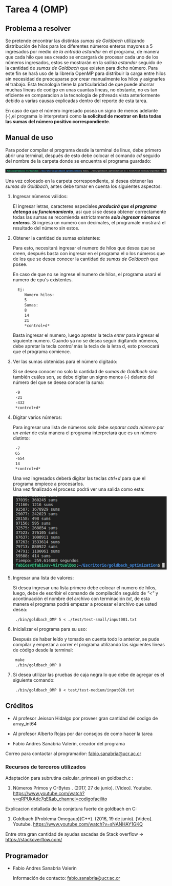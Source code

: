 [comment]: <> (Goldbach_pthread readme v1.5 Fabio Sanabria Valerin <fabio.sanabria@ucr.ac.cr>)

# Tarea 4 (OMP)

## Problema a resolver  

Se pretende encontrar las distintas *sumas de Goldbach* utilizando distribución de hilos para los diferentes números enteros mayores a 5 ingresados por medio de *la entrada estandar* en el programa, de manera que cada hilo que sea creado se encargará de procesar cada uno de los números ingresados, estos se mostrarán en la *salida estandar* seguido de la cantidad de *sumas de Goldbach* que existen para dicho número. 
Para este fin se hará uso de la libreria OpenMP para distribuir la carga entre hilos sin necesidad de preocuparse por crear manualmente los hilos y asignarles el trabajo. Esta tecnologia tiene la particularidad de que puede ahorrar muchas lineas de codigo en unas cuantas lineas, no obstante, no es tan eficiente en comparacion a la tecnologia de pthreads vista anteriormente debido a varias causas explicadas dentro del reporte de esta tarea.

En caso de que el número ingresado posea un signo de menos adelante (-),el programa lo interpretará como **la solicitud de mostrar en lista todas las sumas del número positivo correspondiente**.

## Manual de uso  

Para poder compilar el programa desde la terminal de linux, debe primero abrir una terminal, después de esto debe colocar el comando *cd* seguido del nombre de la carpeta donde se encuentra el programa guardado:

![Marcado 1](./images/compilar_goldbach.png)

Una vez colocado en la carpeta correspondiente, si desea obtener las *sumas de Goldbach*, antes debe tomar en cuenta los siguientes aspectos:

1. Ingresar números válidos:  

    El ingresar letras, caracteres especiales ***producirá que el programa detenga su funcionamiento***, asi que si se desea obtener correctamente todas las sumas se recomienda estrictamente ***solo ingresar números enteros***.
    Si ingresa un numero con decimales, el programale mostrará el resultado del número sin estos.

2. Obtener la cantidad de sumas existentes:  

    Para esto, necesitará ingresar el numero de hilos que desea que se creen, después basta con ingresar en el programa el o los números que de los que se desea conocer la cantidad de *sumas de Goldbach* que posee.  

    En caso de que no se ingrese el numero de hilos, el programa usará el numero de cpu's existentes.  

         Ej:  
            Numero hilos:
            5
            Sumas: 
            8  
            14  
            21  
            *control+d*  

    Basta ingresar el numero, luego apretar la tecla *enter* para ingresar el siguiente numero. Cuando ya no se desea seguir digitando números, debe apretar la tecla *control* más la tecla de la letra d, esto provocará que el programa comience.

3. Ver las sumas obtenidas para el número digitado:

    Si se desea conocer no solo la cantidad de *sumas de Goldbach* sino también cuáles son, se debe digitar un signo menos (-) delante del número del que se desea conocer la suma:

        -9
        -21
        -432
        *control+d*  

4. Digitar varios números:

    Para ingresar una lista de números solo debe *separar cada número por un enter*  de esta manera el programa interpretará que es un número distinto:  

        -7
        65
        -654
        14
        *control+d*  

    Una vez ingresados deberá digitar las teclas *ctrl+d* para que el programa empiece a procesarlos.  
    Una vez finalizado el proceso podrá ver una salida como esta:  

    ![Marcado 1](./images/salida_programa.jpg)

5. Ingresar una lista de valores:

    Si desea ingresar una lista primero debe colocar el numero de hilos, luego, debe de escribir el comando de compilación seguido de *"<"* y acontinuación el nombre del archivo con terminación *txt*, de esta manera el programa podrá empezar a procesar el archivo que usted desea:

        ./bin/goldbach_OMP 5 < ./test/test-small/input001.txt

6. Inicializar el programa para su uso:

    Después de haber leído y tomado en cuenta todo lo anterior, se pude compilar y empezar a correr el programa utilizando las siguientes líneas de código desde la terminal:

        make
        ./bin/goldbach_OMP 8

7. Si desea utilizar las pruebas de caja negra lo que debe de agregar es el siguiente comando:
        
        ./bin/goldbach_OMP 8 < test/test-medium/input020.txt

## Créditos 

- Al profesor Jeisson Hidalgo por proveer gran cantidad del codigo de array_int64

- Al profesor Alberto Rojas por dar consejos de como hacer la tarea

- Fabio Andres Sanabria Valerin, creador del programa

Correo para contactar al programador: fabio.sanabria@ucr.ac.cr

### Recursos de terceros utilizados

Adaptación para subrutina calcular_primos() en goldbach.c :  

1. Números Primos y C-Bytes . (2017, 27 de junio). [Video]. Youtube. https://www.youtube.com/watch?v=qRPUkAdc7qE&ab_channel=codigofacilito

Explicacion detallada de la conjetura fuerte de goldbach en C:

1. Goldbach (Problema Omegaup)(C++). (2016, 19 de junio). [Video]. Youtube. https://www.youtube.com/watch?v=sNANHAY1GKQ

Entre otra gran cantidad de ayudas sacadas de Stack overflow -> https://stackoverflow.com/

## Programador

- Fabio Andres Sanabria Valerin  

    Información de contacto: fabio.sanabria@ucr.ac.cr   
